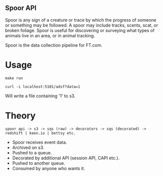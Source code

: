 ## Spoor API

Spoor is any sign of a creature or trace by which the progress of someone or
something may be followed. A spoor may include tracks, scents, scat, or broken
foliage. Spoor is useful for discovering or surveying what types of animals
live in an area, or in animal tracking.

Spoor is the data collection pipeline for FT.com.

# Usage

`make run`

`curl -i localhost:5101/adsf?data=1`

Will write a file containing '1' to s3. 

# Theory

`spoor api -> s3 -> sqs (raw) -> decorators -> sqs (decorated) -> redshift | keen.io | bettsy etc.`

- Spoor receives event data.
- Archived on s3.
- Pushed to a queue.
- Decorated by additional API (session API, CAPI etc.).
- Pushed to another queue.
- Consumed by anyone who wants it.
